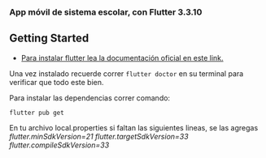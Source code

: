 ### **App móvil de sistema escolar, con Flutter 3.3.10**

## Getting Started

- [Para instalar flutter lea la documentación oficial en este link.](https://docs.flutter.dev/get-started/install?gclid=CjwKCAjw7oeqBhBwEiwALyHLMyE_XYdUT7vfWcUotIbp6cSbPOTPxkEMhNdp1g1rJ6mBwa-up6R6hxoCG80QAvD_BwE&gclsrc=aw.ds)

Una vez instalado recuerde correr ``flutter doctor`` en su terminal para verificar que todo este bien.

Para instalar las dependencias correr comando:
```
flutter pub get
```

En tu archivo local.properties si faltan las siguientes lineas, se las agregas
*flutter.minSdkVersion=21*
*flutter.targetSdkVersion=33*
*flutter.compileSdkVersion=33*